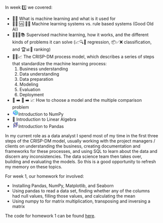 In week 1️⃣  we covered:

- 🧠🤖 What is machine learning and what is it used for
- 🧠🤖 🆚 📜📏 Machine learning systems vs. rule based systems (Good Old AI)
- 🧑‍🏫🤖📚 Supervised machine learning, how it works, and the different kinds of problems it can solve (📈🔍🔢 regression, 📦✅❌ classification, and 🏆📊🥇 ranking)
- 🏢🔄📈 The CRISP-DM process model, which describes a series of steps that standardize the machine learning process:
	1. Business understanding
	2. Data understanding
	3. Data preparation
	4. Modeling
	5. Evaluation
	6. Deployment
- 🤔 ➡️ 🤖 ➡️ 📈 How to choose a model and the multiple comparison problem
- ![Local Image](pictures/icons8-numpy-20.png)Introduction to NumPy 
- 🧮 Introduction to Linear Algebra
- ![Local Image](pictures/icons8-pandas-20.png)Introduction to Pandas  

In my current role as a data analyst I spend most of my time in the first three steps of the CRISP-DM model, usually working with the project managers / clients on understanding the business, creating documentation and frameworks for these processes, and using SQL to learn about the data and discern any inconsistencies. The data science team then takes over, building and evaluating the models. So this is a good opportunity to refresh my memory on these topics.  

For week 1, our homework for involved:  
* Installing Pandas, NumPy, Matplotlib, and Seaborn
* Using pandas to read a data set, finding whether any of the columns had null values, filling those values, and calculating the mean
* Using numpy to for matrix multiplication, transposing and inversing a matrix 

The code for homework 1 can be found [here](https://github.com/el-grudge/mleng-zoomcamp/blob/main/week_1/homework_1.py). 
